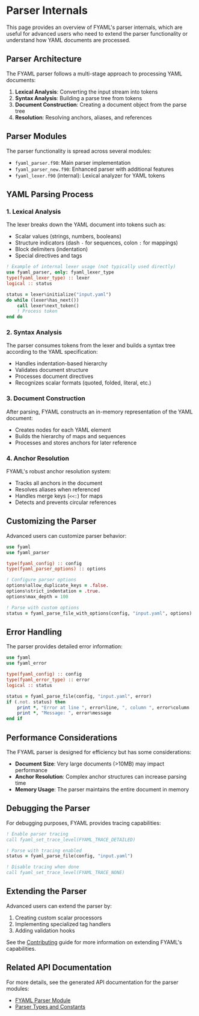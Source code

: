 # Parser Internals

This page provides an overview of FYAML's parser internals, which are useful for advanced users who need to extend the parser functionality or understand how YAML documents are processed.

## Parser Architecture

The FYAML parser follows a multi-stage approach to processing YAML documents:

1. **Lexical Analysis**: Converting the input stream into tokens
2. **Syntax Analysis**: Building a parse tree from tokens
3. **Document Construction**: Creating a document object from the parse tree
4. **Resolution**: Resolving anchors, aliases, and references

## Parser Modules

The parser functionality is spread across several modules:

- `fyaml_parser.f90`: Main parser implementation
- `fyaml_parser_new.f90`: Enhanced parser with additional features
- `fyaml_lexer.f90` (internal): Lexical analyzer for YAML tokens

## YAML Parsing Process

### 1. Lexical Analysis

The lexer breaks down the YAML document into tokens such as:

- Scalar values (strings, numbers, booleans)
- Structure indicators (dash `-` for sequences, colon `:` for mappings)
- Block delimiters (indentation)
- Special directives and tags

```fortran
! Example of internal lexer usage (not typically used directly)
use fyaml_parser, only: fyaml_lexer_type
type(fyaml_lexer_type) :: lexer
logical :: status

status = lexer%initialize("input.yaml")
do while (lexer%has_next())
    call lexer%next_token()
    ! Process token
end do
```

### 2. Syntax Analysis

The parser consumes tokens from the lexer and builds a syntax tree according to the YAML specification:

- Handles indentation-based hierarchy
- Validates document structure
- Processes document directives
- Recognizes scalar formats (quoted, folded, literal, etc.)

### 3. Document Construction

After parsing, FYAML constructs an in-memory representation of the YAML document:

- Creates nodes for each YAML element
- Builds the hierarchy of maps and sequences
- Processes and stores anchors for later reference

### 4. Anchor Resolution

FYAML's robust anchor resolution system:

- Tracks all anchors in the document
- Resolves aliases when referenced
- Handles merge keys (`<<:`) for maps
- Detects and prevents circular references

## Customizing the Parser

Advanced users can customize parser behavior:

```fortran
use fyaml
use fyaml_parser

type(fyaml_config) :: config
type(fyaml_parser_options) :: options

! Configure parser options
options%allow_duplicate_keys = .false.
options%strict_indentation = .true.
options%max_depth = 100

! Parse with custom options
status = fyaml_parse_file_with_options(config, "input.yaml", options)
```

## Error Handling

The parser provides detailed error information:

```fortran
use fyaml
use fyaml_error

type(fyaml_config) :: config
type(fyaml_error_type) :: error
logical :: status

status = fyaml_parse_file(config, "input.yaml", error)
if (.not. status) then
    print *, "Error at line ", error%line, ", column ", error%column
    print *, "Message: ", error%message
end if
```

## Performance Considerations

The FYAML parser is designed for efficiency but has some considerations:

- **Document Size**: Very large documents (>10MB) may impact performance
- **Anchor Resolution**: Complex anchor structures can increase parsing time
- **Memory Usage**: The parser maintains the entire document in memory

## Debugging the Parser

For debugging purposes, FYAML provides tracing capabilities:

```fortran
! Enable parser tracing
call fyaml_set_trace_level(FYAML_TRACE_DETAILED)

! Parse with tracing enabled
status = fyaml_parse_file(config, "input.yaml")

! Disable tracing when done
call fyaml_set_trace_level(FYAML_TRACE_NONE)
```

## Extending the Parser

Advanced users can extend the parser by:

1. Creating custom scalar processors
2. Implementing specialized tag handlers
3. Adding validation hooks

See the [Contributing](../developer/contributing.md) guide for more information on extending FYAML's capabilities.

## Related API Documentation

For more details, see the generated API documentation for the parser modules:

- [FYAML Parser Module](../fyaml/namespacefyaml__parser.md)
- [Parser Types and Constants](../api/types.md)
